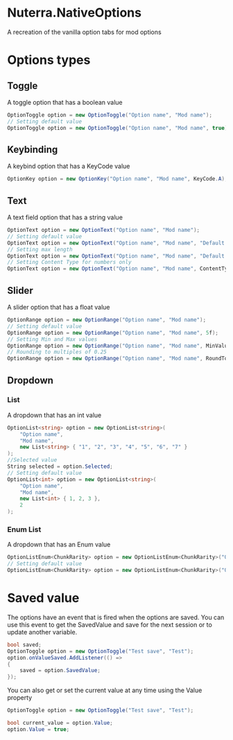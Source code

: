 # Nuterra.NativeOptions
A recreation of the vanilla option tabs for mod options

# Options types
## Toggle
A toggle option that has a boolean value
```csharp
OptionToggle option = new OptionToggle("Option name", "Mod name");
// Setting default value
OptionToggle option = new OptionToggle("Option name", "Mod name", true);
```

## Keybinding
A keybind option that has a KeyCode value
```csharp
OptionKey option = new OptionKey("Option name", "Mod name", KeyCode.A);
```

## Text
A text field option that has a string value
```csharp
OptionText option = new OptionText("Option name", "Mod name");
// Setting default value
OptionText option = new OptionText("Option name", "Mod name", "Default Value");
// Setting max length
OptionText option = new OptionText("Option name", "Mod name", "Default Value", 12);
// Setting Content Type for numbers only
OptionText option = new OptionText("Option name", "Mod name", ContentType: InputField.ContentType.DecimalNumber);
```

## Slider
A slider option that has a float value
```csharp
OptionRange option = new OptionRange("Option name", "Mod name");
// Setting default value
OptionRange option = new OptionRange("Option name", "Mod name", 5f);
// Setting Min and Max values
OptionRange option = new OptionRange("Option name", "Mod name", MinValue: 5f, MaxValue: 10f);
// Rounding to multiples of 0.25
OptionRange option = new OptionRange("Option name", "Mod name", RoundTo: 0.25f);
```

## Dropdown
### List
A dropdown that has an int value
```csharp
OptionList<string> option = new OptionList<string>(
	"Option name",
	"Mod name",
	new List<string> { "1", "2", "3", "4", "5", "6", "7" }
);
//Selected value
String selected = option.Selected;
// Setting default value
OptionList<int> option = new OptionList<string>(
	"Option name",
	"Mod name",
	new List<int> { 1, 2, 3 },
	2
);
```
### Enum List
A dropdown that has an Enum value
```csharp
OptionListEnum<ChunkRarity> option = new OptionListEnum<ChunkRarity>("Option name", "Mod name");
// Setting default value
OptionListEnum<ChunkRarity> option = new OptionListEnum<ChunkRarity>("Option name", "Mod name", ChunkRarity.Common);
```

# Saved value
The options have an event that is fired when the options are saved.
You can use this event to get the SavedValue and save for the next session or to update another variable.
```csharp
bool saved;
OptionToggle option = new OptionToggle("Test save", "Test");
option.onValueSaved.AddListener(() =>
{
	saved = option.SavedValue;
});
```

You can also get or set the current value at any time using the Value property
```csharp
OptionToggle option = new OptionToggle("Test save", "Test");

bool current_value = option.Value;
option.Value = true;
```
